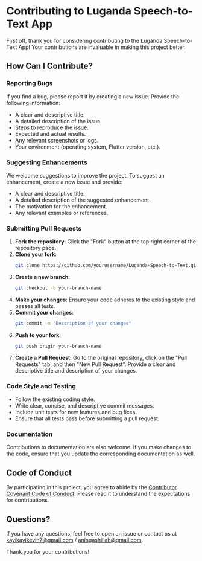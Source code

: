 # Contributing to Luganda Speech-to-Text App

First off, thank you for considering contributing to the Luganda Speech-to-Text App! Your contributions are invaluable in making this project better.

## How Can I Contribute?

### Reporting Bugs

If you find a bug, please report it by creating a new issue. Provide the following information:
- A clear and descriptive title.
- A detailed description of the issue.
- Steps to reproduce the issue.
- Expected and actual results.
- Any relevant screenshots or logs.
- Your environment (operating system, Flutter version, etc.).

### Suggesting Enhancements

We welcome suggestions to improve the project. To suggest an enhancement, create a new issue and provide:
- A clear and descriptive title.
- A detailed description of the suggested enhancement.
- The motivation for the enhancement.
- Any relevant examples or references.

### Submitting Pull Requests

1. **Fork the repository**: Click the "Fork" button at the top right corner of the repository page.
2. **Clone your fork**: 
   ```bash
   git clone https://github.com/yourusername/Luganda-Speech-to-Text.git
   ```
3. **Create a new branch**: 
   ```bash
   git checkout -b your-branch-name
   ```
4. **Make your changes**: Ensure your code adheres to the existing style and passes all tests.
5. **Commit your changes**:
   ```bash
   git commit -m "Description of your changes"
   ```
6. **Push to your fork**:
   ```bash
   git push origin your-branch-name
   ```
7. **Create a Pull Request**: Go to the original repository, click on the "Pull Requests" tab, and then "New Pull Request". Provide a clear and descriptive title and description of your changes.

### Code Style and Testing

- Follow the existing coding style.
- Write clear, concise, and descriptive commit messages.
- Include unit tests for new features and bug fixes.
- Ensure that all tests pass before submitting a pull request.

### Documentation

Contributions to documentation are also welcome. If you make changes to the code, ensure that you update the corresponding documentation as well.

## Code of Conduct

By participating in this project, you agree to abide by the [Contributor Covenant Code of Conduct](CODE_OF_CONDUCT.md). Please read it to understand the expectations for contributions.

## Questions?

If you have any questions, feel free to open an issue or contact us at kayikayikevin7@gmail.com / aningashillah@gmail.com.

Thank you for your contributions!
